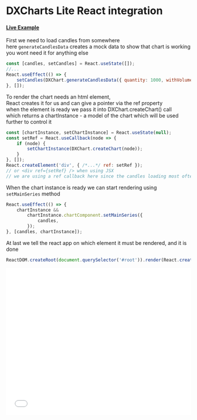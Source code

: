 # DXCharts Lite React integration

#### <!--CSB_LINK-->[Live Example](https://codesandbox.io/s/shcs9t)<!--/CSB_LINK-->

First we need to load candles from somewhere  
here `generateCandlesData` creates a mock data to show that chart is working  
you wont need it for anything else

```js
const [candles, setCandles] = React.useState([]);
//...
React.useEffect(() => {
	setCandles(DXChart.generateCandlesData({ quantity: 1000, withVolume: true }));
}, []);
```

To render the chart needs an html element,  
React creates it for us and can give a pointer via the ref property  
when the element is ready we pass it into DXChart.createChart() call  
which returns a chartInstance - a model of the chart which will be used further to control it

```js
const [chartInstance, setChartInstance] = React.useState(null);
const setRef = React.useCallback(node => {
	if (node) {
		setChartInstance(DXChart.createChart(node));
	}
}, []);
React.createElement('div', { /*...*/ ref: setRef });
// or <div ref={setRef} /> when using JSX
// we are using a ref callback here since the candles loading most often will take some time
```

When the chart instance is ready we can start rendering using `setMainSeries` method

```js
React.useEffect(() => {
	chartInstance &&
		chartInstance.chartComponent.setMainSeries({
			candles,
		});
}, [candles, chartInstance]);
```

At last we tell the react app on which element it must be rendered, and it is done

```js
ReactDOM.createRoot(document.querySelector('#root')).render(React.createElement(App));
```

<iframe src="./index.html" style="width:100%; border:none; height: 400px" title="DXCharts Lite React integration"></iframe>
